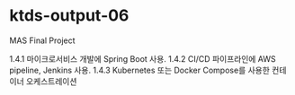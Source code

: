 # ktds-output-06
MAS Final Project

1.4.1 마이크로서비스 개발에 Spring Boot 사용.
1.4.2 CI/CD 파이프라인에 AWS pipeline, Jenkins 사용.
1.4.3 Kubernetes 또는 Docker Compose를 사용한 컨테이너 오케스트레이션
